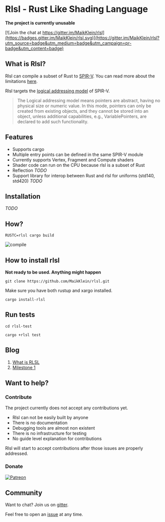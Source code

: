 # Rlsl - Rust Like Shading Language

**The project is currently unusable**

[![Join the chat at https://gitter.im/MaikKlein/rlsl](https://badges.gitter.im/MaikKlein/rlsl.svg)](https://gitter.im/MaikKlein/rlsl?utm_source=badge&utm_medium=badge&utm_campaign=pr-badge&utm_content=badge)

## What is Rlsl?
Rlsl can compile a subset of Rust to [SPIR-V](https://www.khronos.org/registry/spir-v/). You can read more about the limitations [here](https://github.com/MaikKlein/rlsl/wiki/Implementation-details).

Rlsl targets the [logical addressing model](https://www.khronos.org/registry/spir-v/specs/unified1/SPIRV.html#_a_id_memorymodelsection_a_memory_model) of SPIR-V.
>The Logical addressing model means pointers are abstract, having no physical size or numeric value. In this mode, pointers can only be created from existing objects, and they cannot be stored into an object, unless additional capabilities, e.g., VariablePointers, are declared to add such functionality.

## Features

* Supports cargo
* Multiple entry points can be defined in the same SPIR-V module
* Currently supports Vertex, Fragment and Compute shaders
* Shader code can run on the CPU because rlsl is a subset of Rust
* Reflection *TODO*
* Support library for interop between Rust and rlsl for uniforms (std140, std420) *TODO*

## Installation
 *TODO*

## How?

```
RUSTC=rlsl cargo build
```

![compile](https://raw.githubusercontent.com/MaikKlein/rlsl/master/media/compile.gif)

## How to install rlsl

**Not ready to be used. Anything might happen**

``` 
git clone https://github.com/MaikKlein/rlsl.git

```

Make sure you have both rustup and xargo installed.

```
cargo install-rlsl
```

## Run tests

```
cd rlsl-test
```

```
cargo +rlsl test
```


## Blog

1. [What is RLSL](https://maikklein.github.io/rlsl-progress-report/)
2. [Milestone 1](https://maikklein.github.io/rlsl-milestone-1/)

## Want to help?

### Contribute

The project currently does not accept any contributions yet.

* Rlsl can not be easily built by anyone
* There is no documentation
* Debugging tools are almost non existent
* There is no infrastructure for testing
* No guide level explanation for contributions

Rlsl will start to accept contributions after those issues are properly addressed.

### Donate

[![Patreon](https://c5.patreon.com/external/logo/become_a_patron_button.png)](https://www.patreon.com/maikklein)

## Community

Want to chat? Join us on [gitter](https://gitter.im/MaikKlein/rlsl).

Feel free to open an [issue](https://github.com/MaikKlein/rlsl/issues) at any time.
